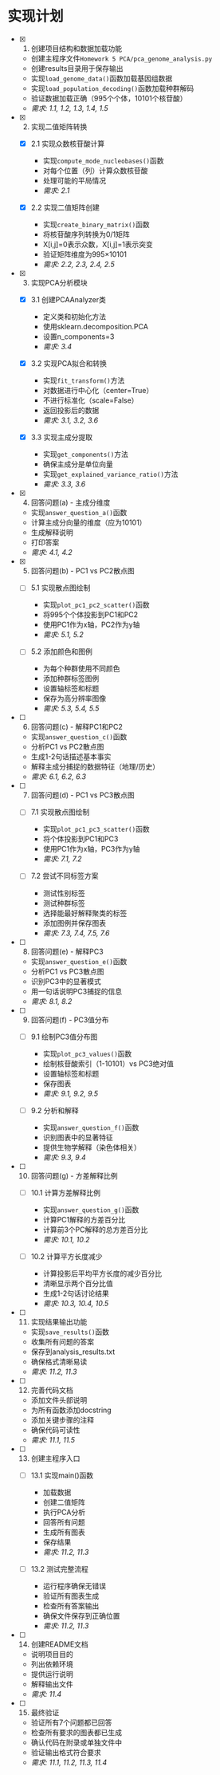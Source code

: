 # 实现计划

- [x] 1. 创建项目结构和数据加载功能
  - 创建主程序文件`Homework 5 PCA/pca_genome_analysis.py`
  - 创建results目录用于保存输出
  - 实现`load_genome_data()`函数加载基因组数据
  - 实现`load_population_decoding()`函数加载种群解码
  - 验证数据加载正确（995个个体，10101个核苷酸）
  - _需求: 1.1, 1.2, 1.3, 1.4, 1.5_

- [x] 2. 实现二值矩阵转换
  - [x] 2.1 实现众数核苷酸计算
    - 实现`compute_mode_nucleobases()`函数
    - 对每个位置（列）计算众数核苷酸
    - 处理可能的平局情况
    - _需求: 2.1_
  
  - [x] 2.2 实现二值矩阵创建
    - 实现`create_binary_matrix()`函数
    - 将核苷酸序列转换为0/1矩阵
    - X[i,j]=0表示众数，X[i,j]=1表示突变
    - 验证矩阵维度为995×10101
    - _需求: 2.2, 2.3, 2.4, 2.5_

- [x] 3. 实现PCA分析模块
  - [x] 3.1 创建PCAAnalyzer类
    - 定义类和初始化方法
    - 使用sklearn.decomposition.PCA
    - 设置n_components=3
    - _需求: 3.4_
  
  - [x] 3.2 实现PCA拟合和转换
    - 实现`fit_transform()`方法
    - 对数据进行中心化（center=True）
    - 不进行标准化（scale=False）
    - 返回投影后的数据
    - _需求: 3.1, 3.2, 3.6_
  
  - [x] 3.3 实现主成分提取
    - 实现`get_components()`方法
    - 确保主成分是单位向量
    - 实现`get_explained_variance_ratio()`方法
    - _需求: 3.3, 3.6_

- [x] 4. 回答问题(a) - 主成分维度
  - 实现`answer_question_a()`函数
  - 计算主成分向量的维度（应为10101）
  - 生成解释说明
  - 打印答案
  - _需求: 4.1, 4.2_

- [x] 5. 回答问题(b) - PC1 vs PC2散点图
  - [ ] 5.1 实现散点图绘制
    - 实现`plot_pc1_pc2_scatter()`函数
    - 将995个个体投影到PC1和PC2
    - 使用PC1作为x轴，PC2作为y轴
    - _需求: 5.1, 5.2_
  
  - [ ] 5.2 添加颜色和图例
    - 为每个种群使用不同颜色
    - 添加种群标签图例
    - 设置轴标签和标题
    - 保存为高分辨率图像
    - _需求: 5.3, 5.4, 5.5_

- [ ] 6. 回答问题(c) - 解释PC1和PC2
  - 实现`answer_question_c()`函数
  - 分析PC1 vs PC2散点图
  - 生成1-2句话描述基本事实
  - 解释主成分捕捉的数据特征（地理/历史）
  - _需求: 6.1, 6.2, 6.3_

- [ ] 7. 回答问题(d) - PC1 vs PC3散点图
  - [ ] 7.1 实现散点图绘制
    - 实现`plot_pc1_pc3_scatter()`函数
    - 将个体投影到PC1和PC3
    - 使用PC1作为x轴，PC3作为y轴
    - _需求: 7.1, 7.2_
  
  - [ ] 7.2 尝试不同标签方案
    - 测试性别标签
    - 测试种群标签
    - 选择能最好解释聚类的标签
    - 添加图例并保存图表
    - _需求: 7.3, 7.4, 7.5, 7.6_

- [ ] 8. 回答问题(e) - 解释PC3
  - 实现`answer_question_e()`函数
  - 分析PC1 vs PC3散点图
  - 识别PC3中的显著模式
  - 用一句话说明PC3捕捉的信息
  - _需求: 8.1, 8.2_

- [ ] 9. 回答问题(f) - PC3值分布
  - [ ] 9.1 绘制PC3值分布图
    - 实现`plot_pc3_values()`函数
    - 绘制核苷酸索引（1-10101）vs PC3绝对值
    - 设置轴标签和标题
    - 保存图表
    - _需求: 9.1, 9.2, 9.5_
  
  - [ ] 9.2 分析和解释
    - 实现`answer_question_f()`函数
    - 识别图表中的显著特征
    - 提供生物学解释（染色体相关）
    - _需求: 9.3, 9.4_

- [ ] 10. 回答问题(g) - 方差解释比例
  - [ ] 10.1 计算方差解释比例
    - 实现`answer_question_g()`函数
    - 计算PC1解释的方差百分比
    - 计算前3个PC解释的总方差百分比
    - _需求: 10.1, 10.2_
  
  - [ ] 10.2 计算平方长度减少
    - 计算投影后平均平方长度的减少百分比
    - 清晰显示两个百分比值
    - 生成1-2句话讨论结果
    - _需求: 10.3, 10.4, 10.5_

- [ ] 11. 实现结果输出功能
  - 实现`save_results()`函数
  - 收集所有问题的答案
  - 保存到analysis_results.txt
  - 确保格式清晰易读
  - _需求: 11.2, 11.3_

- [ ] 12. 完善代码文档
  - 添加文件头部说明
  - 为所有函数添加docstring
  - 添加关键步骤的注释
  - 确保代码可读性
  - _需求: 11.1, 11.5_

- [ ] 13. 创建主程序入口
  - [ ] 13.1 实现main()函数
    - 加载数据
    - 创建二值矩阵
    - 执行PCA分析
    - 回答所有问题
    - 生成所有图表
    - 保存结果
    - _需求: 11.2, 11.3_
  
  - [ ] 13.2 测试完整流程
    - 运行程序确保无错误
    - 验证所有图表生成
    - 检查所有答案输出
    - 确保文件保存到正确位置
    - _需求: 11.2, 11.3_

- [ ] 14. 创建README文档
  - 说明项目目的
  - 列出依赖环境
  - 提供运行说明
  - 解释输出文件
  - _需求: 11.4_

- [ ] 15. 最终验证
  - 验证所有7个问题都已回答
  - 检查所有要求的图表都已生成
  - 确认代码在附录或单独文件中
  - 验证输出格式符合要求
  - _需求: 11.1, 11.2, 11.3, 11.4_
